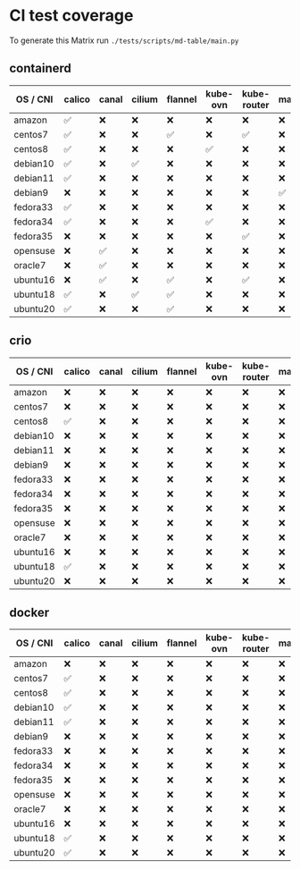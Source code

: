# CI test coverage

To generate this Matrix run `./tests/scripts/md-table/main.py`

## containerd

| OS / CNI | calico | canal | cilium | flannel | kube-ovn | kube-router | macvlan | ovn4nfv | weave |
|---| --- | --- | --- | --- | --- | --- | --- | --- | --- |
amazon |  :white_check_mark: | :x: | :x: | :x: | :x: | :x: | :x: | :x: | :x: |
centos7 |  :white_check_mark: | :x: | :x: | :white_check_mark: | :x: | :white_check_mark: | :x: | :x: | :x: |
centos8 |  :white_check_mark: | :x: | :x: | :x: | :white_check_mark: | :x: | :x: | :x: | :x: |
debian10 |  :white_check_mark: | :x: | :white_check_mark: | :x: | :x: | :x: | :x: | :x: | :x: |
debian11 |  :white_check_mark: | :x: | :x: | :x: | :x: | :x: | :x: | :x: | :x: |
debian9 |  :x: | :x: | :x: | :x: | :x: | :x: | :white_check_mark: | :x: | :x: |
fedora33 |  :white_check_mark: | :x: | :x: | :x: | :x: | :x: | :x: | :x: | :x: |
fedora34 |  :white_check_mark: | :x: | :x: | :x: | :white_check_mark: | :x: | :x: | :x: | :x: |
fedora35 |  :x: | :x: | :x: | :x: | :x: | :white_check_mark: | :x: | :x: | :x: |
opensuse |  :x: | :white_check_mark: | :x: | :x: | :x: | :x: | :x: | :x: | :x: |
oracle7 |  :x: | :white_check_mark: | :x: | :x: | :x: | :x: | :x: | :x: | :x: |
ubuntu16 |  :x: | :white_check_mark: | :x: | :white_check_mark: | :x: | :white_check_mark: | :x: | :x: | :x: |
ubuntu18 |  :white_check_mark: | :x: | :white_check_mark: | :white_check_mark: | :x: | :x: | :x: | :white_check_mark: | :white_check_mark: |
ubuntu20 |  :white_check_mark: | :x: | :x: | :white_check_mark: | :x: | :x: | :x: | :x: | :x: |

## crio

| OS / CNI | calico | canal | cilium | flannel | kube-ovn | kube-router | macvlan | ovn4nfv | weave |
|---| --- | --- | --- | --- | --- | --- | --- | --- | --- |
amazon |  :x: | :x: | :x: | :x: | :x: | :x: | :x: | :x: | :x: |
centos7 |  :x: | :x: | :x: | :x: | :x: | :x: | :x: | :x: | :x: |
centos8 |  :white_check_mark: | :x: | :x: | :x: | :x: | :x: | :x: | :x: | :x: |
debian10 |  :x: | :x: | :x: | :x: | :x: | :x: | :x: | :x: | :x: |
debian11 |  :x: | :x: | :x: | :x: | :x: | :x: | :x: | :x: | :x: |
debian9 |  :x: | :x: | :x: | :x: | :x: | :x: | :x: | :x: | :x: |
fedora33 |  :x: | :x: | :x: | :x: | :x: | :x: | :x: | :x: | :x: |
fedora34 |  :x: | :x: | :x: | :x: | :x: | :x: | :x: | :x: | :x: |
fedora35 |  :x: | :x: | :x: | :x: | :x: | :x: | :x: | :x: | :x: |
opensuse |  :x: | :x: | :x: | :x: | :x: | :x: | :x: | :x: | :x: |
oracle7 |  :x: | :x: | :x: | :x: | :x: | :x: | :x: | :x: | :x: |
ubuntu16 |  :x: | :x: | :x: | :x: | :x: | :x: | :x: | :x: | :x: |
ubuntu18 |  :white_check_mark: | :x: | :x: | :x: | :x: | :x: | :x: | :x: | :x: |
ubuntu20 |  :x: | :x: | :x: | :x: | :x: | :x: | :x: | :x: | :x: |

## docker

| OS / CNI | calico | canal | cilium | flannel | kube-ovn | kube-router | macvlan | ovn4nfv | weave |
|---| --- | --- | --- | --- | --- | --- | --- | --- | --- |
amazon |  :x: | :x: | :x: | :x: | :x: | :x: | :x: | :x: | :x: |
centos7 |  :white_check_mark: | :x: | :x: | :x: | :x: | :x: | :x: | :x: | :white_check_mark: |
centos8 |  :white_check_mark: | :x: | :x: | :x: | :x: | :x: | :x: | :x: | :x: |
debian10 |  :white_check_mark: | :x: | :x: | :x: | :x: | :x: | :x: | :x: | :x: |
debian11 |  :white_check_mark: | :x: | :x: | :x: | :x: | :x: | :x: | :x: | :x: |
debian9 |  :x: | :x: | :x: | :x: | :x: | :x: | :x: | :x: | :x: |
fedora33 |  :x: | :x: | :x: | :x: | :x: | :x: | :x: | :x: | :x: |
fedora34 |  :x: | :x: | :x: | :x: | :x: | :x: | :x: | :x: | :white_check_mark: |
fedora35 |  :x: | :x: | :x: | :x: | :x: | :x: | :x: | :x: | :x: |
opensuse |  :x: | :x: | :x: | :x: | :x: | :x: | :x: | :x: | :x: |
oracle7 |  :x: | :x: | :x: | :x: | :x: | :x: | :x: | :x: | :x: |
ubuntu16 |  :x: | :x: | :x: | :x: | :x: | :x: | :x: | :x: | :white_check_mark: |
ubuntu18 |  :white_check_mark: | :x: | :x: | :x: | :x: | :x: | :x: | :x: | :x: |
ubuntu20 |  :white_check_mark: | :x: | :x: | :x: | :x: | :x: | :x: | :x: | :x: |
